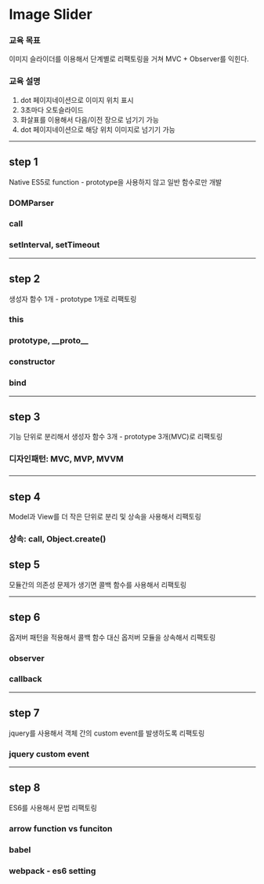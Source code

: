# Image Slider

### 교육 목표
이미지 슬라이더를 이용해서 단계별로 리팩토링을 거쳐 MVC + Observer를 익힌다.

### 교육 설명
1. dot 페이지네이션으로 이미지 위치 표시
2. 3초마다 오토슬라이드
3. 화살표를 이용해서 다음/이전 장으로 넘기기 가능
4. dot 페이지네이션으로 해당 위치 이미지로 넘기기 가능

---
## step 1
Native ES5로 function - prototype을 사용하지 않고 일반 함수로만 개발

### DOMParser

### call

### setInterval, setTimeout

---
## step 2
생성자 함수 1개 - prototype 1개로 리팩토링

### this

### prototype, \_\_proto__

### constructor

### bind

---
## step 3
기능 단위로 분리해서 생성자 함수 3개 - prototype 3개(MVC)로 리팩토링

### 디자인패턴: MVC, MVP, MVVM

###

---
## step 4
Model과 View를 더 작은 단위로 분리 및 상속을 사용해서 리팩토링

### 상속: call, Object.create()

### 

## step 5
모듈간의 의존성 문제가 생기면 콜백 함수를 사용해서 리팩토링

---
## step 6
옵저버 패턴을 적용해서 콜백 함수 대신 옵저버 모듈을 상속해서 리팩토링

### observer

### callback

---
## step 7
jquery를 사용해서 객체 간의 custom event를 발생하도록 리팩토링

### jquery custom event

---
## step 8
ES6를 사용해서 문법 리팩토링

### arrow function vs funciton

### babel

### webpack - es6 setting
